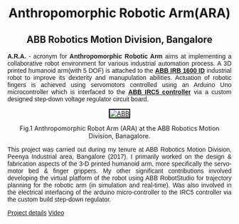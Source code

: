 

<center><h1 class="rsection"><b>Anthropomorphic Robotic Arm(ARA)</b></h1></center>

<center><h2><b>ABB Robotics Motion Division, Bangalore</b></h2></center>

<div class="container-fluid">
  <div class="row">
    <div class="col-md-12">
        <!-- <h3 class="rtitle"><b><a href="http://www.cense.iisc.ac.in/bharadwaj-amrutur" class="md-link">Anthropomorphic Robotic Arm(ARA)</a>.</b></h3> -->
        <p style="text-align:justify; font-family: 'Merriweather', 'Hiragino Sans GB', 'Microsoft YaHei', 'WenQuanYi Micro Hei', sans-serif;">
        <strong>A.R.A.</strong> - acronym for <strong>Anthropomorphic Robotic Arm</strong> aims at implementing a collaborative robot environment for various  industrial automation process. A 3D printed humanoid arm(with 5 DOF) is attached to the <strong><a href="https://new.abb.com/products/robotics/industrial-robots/irb-1600" class="md-link">ABB IRB 1600 ID</a></strong> industrial robot to improve its dexterity and manupulation abilities. Actuation of robotic fingers is achieved using servomotors controlled using an Arduino Uno microcontroller which is interfaced to the <strong><a href="https://new.abb.com/products/3HAC020536-014/irc5-controller" class="md-link">ABB IRC5 controller</a></strong> via a custom designed step-down voltage regulator circuit board.
        </p>
        <!-- <img class="center" src="{{ site.github.url }}/media/abb.png" /> -->
        <center>
            <div class="image-wrapper">
                <a class ="image-popup" href="https://nav74neet.github.io/media/ara-type.gif" title="ABB">
                    <img src="https://nav74neet.github.io/media/ara-type.gif" alt="ABB" style="border:2px solid black;" align="middle">
                </a>
                <center>
                <p class="image-caption" style="font-size:14px; text-align:center;">
                    Fig.1 Anthropomorphic Robot Arm (ARA) at the ABB Robotics Motion Division, Banagalore.
                </p>
                </center>
            </div>
        </center>
        <p style="text-align:justify; font-family: 'Merriweather', 'Hiragino Sans GB', 'Microsoft YaHei', 'WenQuanYi Micro Hei', sans-serif;">
        This project was carried out during my tenure at ABB Robotics Motion Division, Peenya Industrial area, Bangalore (2017). I primarily worked on the design & fabrication aspects of the 3-D printed humanoid arm, more specifically the servo-motor bed & finger grippers. My other significant contributions involved developing the virtual platform of the robot using ABB RobotStudio for trajectory planning for the robotic arm (in simulation and real-time). Was also involved in the electrical interfacing of the arduino micro-controller to the IRC5 controller via the custom build step-down regulator. 
        </p>
        <!-- <center>
            <div class="image-wrapper">
                <a class ="image-popup" href="https://nav74neet.github.io/media/ara_graso.gif" title="grasp">
                    <img src="https://nav74neet.github.io/media/ara_grasp.gif" alt="grasp" style="border:2px solid black;" align="middle">
                </a>
                <center>
                <p class="image-caption" style="font-size:14px; text-align:center;">
                    Fig.2 Object grasping and manipulation. 
                </p>
                </center>
            </div>
        </center> -->
        <p style="text-align:justify; font-family: 'Merriweather', 'Hiragino Sans GB', 'Microsoft YaHei', 'WenQuanYi Micro Hei', sans-serif;">
        </p>
        <p style="text-align:justify; font-family: 'Merriweather', 'Hiragino Sans GB', 'Microsoft YaHei', 'WenQuanYi Micro Hei', sans-serif;">
        <a href="https://bit.ly/2r5CcPp" class="md-link btn-default btn rbtn">Project details</a>
        <a href="https://youtu.be/xqaQjo5hS6o" class="md-link btn-default btn rbtn">Video</a>
        </p>
    </div>
  </div>
</div>
<br>